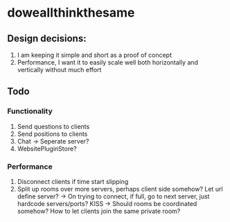 # doweallthinkthesame

## Design decisions:
1. I am keeping it simple and short as a proof of concept
2. Performance, I want it to easily scale well both horizontally and vertically without much effort

## Todo

### Functionality
1. Send questions to clients
2. Send positions to clients
3. Chat -> Seperate server?
4. WebsitePluginStore?

### Performance
1. Disconnect clients if time start slipping
2. Split up rooms over more servers, perhaps client side somehow? Let url define server?
  -> On trying to connect, if full, go to next server, just hardcode servers/ports? KISS
  -> Should rooms be coordinated somehow? How to let clients join the same private room?